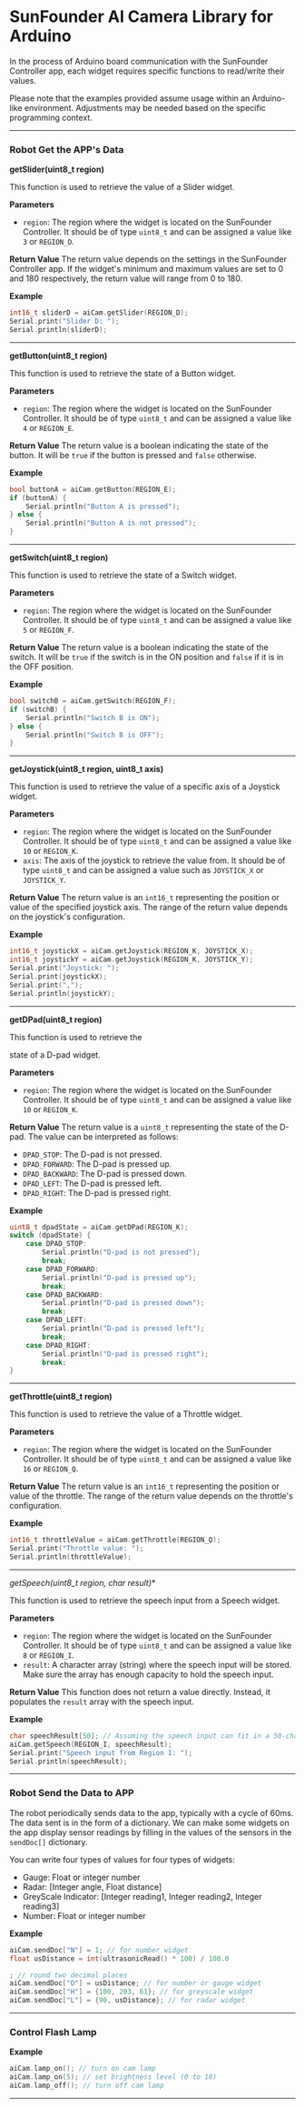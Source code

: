 # SunFounder AI Camera Library for Arduino

In the process of Arduino board communication with the SunFounder Controller app, each widget requires specific functions to read/write their values.

Please note that the examples provided assume usage within an Arduino-like environment. Adjustments may be needed based on the specific programming context.

---

### Robot Get the APP's Data

**getSlider(uint8_t region)**

This function is used to retrieve the value of a Slider widget.

**Parameters**
- `region`: The region where the widget is located on the SunFounder Controller. It should be of type `uint8_t` and can be assigned a value like `3` or `REGION_D`.

**Return Value**
The return value depends on the settings in the SunFounder Controller app. If the widget's minimum and maximum values are set to 0 and 180 respectively, the return value will range from 0 to 180.

**Example**

```cpp
int16_t sliderD = aiCam.getSlider(REGION_D);
Serial.print("Slider D: ");
Serial.println(sliderD);
```

---

**getButton(uint8_t region)**

This function is used to retrieve the state of a Button widget.

**Parameters**
- `region`: The region where the widget is located on the SunFounder Controller. It should be of type `uint8_t` and can be assigned a value like `4` or `REGION_E`.

**Return Value**
The return value is a boolean indicating the state of the button. It will be `true` if the button is pressed and `false` otherwise.

**Example**

```cpp
bool buttonA = aiCam.getButton(REGION_E);
if (buttonA) {
    Serial.println("Button A is pressed");
} else {
    Serial.println("Button A is not pressed");
}
```

---

**getSwitch(uint8_t region)**

This function is used to retrieve the state of a Switch widget.

**Parameters**
- `region`: The region where the widget is located on the SunFounder Controller. It should be of type `uint8_t` and can be assigned a value like `5` or `REGION_F`.

**Return Value**
The return value is a boolean indicating the state of the switch. It will be `true` if the switch is in the ON position and `false` if it is in the OFF position.

**Example**

```cpp
bool switchB = aiCam.getSwitch(REGION_F);
if (switchB) {
    Serial.println("Switch B is ON");
} else {
    Serial.println("Switch B is OFF");
}
```

---

**getJoystick(uint8_t region, uint8_t axis)**

This function is used to retrieve the value of a specific axis of a Joystick widget.

**Parameters**
- `region`: The region where the widget is located on the SunFounder Controller. It should be of type `uint8_t` and can be assigned a value like `10` or `REGION_K`.
- `axis`: The axis of the joystick to retrieve the value from. It should be of type `uint8_t` and can be assigned a value such as `JOYSTICK_X` or `JOYSTICK_Y`.

**Return Value**
The return value is an `int16_t` representing the position or value of the specified joystick axis. The range of the return value depends on the joystick's configuration.

**Example**

```cpp
int16_t joystickX = aiCam.getJoystick(REGION_K, JOYSTICK_X);
int16_t joystickY = aiCam.getJoystick(REGION_K, JOYSTICK_Y);
Serial.print("Joystick: ");
Serial.print(joystickX);
Serial.print(",");
Serial.println(joystickY);
```

---

**getDPad(uint8_t region)**

This function is used to retrieve the

 state of a D-pad widget.

**Parameters**
- `region`: The region where the widget is located on the SunFounder Controller. It should be of type `uint8_t` and can be assigned a value like `10` or `REGION_K`.

**Return Value**
The return value is a `uint8_t` representing the state of the D-pad. The value can be interpreted as follows:
- `DPAD_STOP`: The D-pad is not pressed.
- `DPAD_FORWARD`: The D-pad is pressed up.
- `DPAD_BACKWARD`: The D-pad is pressed down.
- `DPAD_LEFT`: The D-pad is pressed left.
- `DPAD_RIGHT`: The D-pad is pressed right.

**Example**

```cpp
uint8_t dpadState = aiCam.getDPad(REGION_K);
switch (dpadState) {
    case DPAD_STOP:
        Serial.println("D-pad is not pressed");
        break;
    case DPAD_FORWARD:
        Serial.println("D-pad is pressed up");
        break;
    case DPAD_BACKWARD:
        Serial.println("D-pad is pressed down");
        break;
    case DPAD_LEFT:
        Serial.println("D-pad is pressed left");
        break;
    case DPAD_RIGHT:
        Serial.println("D-pad is pressed right");
        break;
}
```

---

**getThrottle(uint8_t region)**

This function is used to retrieve the value of a Throttle widget.

**Parameters**
- `region`: The region where the widget is located on the SunFounder Controller. It should be of type `uint8_t` and can be assigned a value like `16` or `REGION_Q`.

**Return Value**
The return value is an `int16_t` representing the position or value of the throttle. The range of the return value depends on the throttle's configuration.

**Example**

```cpp
int16_t throttleValue = aiCam.getThrottle(REGION_Q);
Serial.print("Throttle value: ");
Serial.println(throttleValue);
```

---

**getSpeech(uint8_t region, char* result)**

This function is used to retrieve the speech input from a Speech widget.

**Parameters**
- `region`: The region where the widget is located on the SunFounder Controller. It should be of type `uint8_t` and can be assigned a value like `8` or `REGION_I`.
- `result`: A character array (string) where the speech input will be stored. Make sure the array has enough capacity to hold the speech input.

**Return Value**
This function does not return a value directly. Instead, it populates the `result` array with the speech input.

**Example**

```cpp
char speechResult[50]; // Assuming the speech input can fit in a 50-character array
aiCam.getSpeech(REGION_I, speechResult);
Serial.print("Speech input from Region I: ");
Serial.println(speechResult);
```

---

### Robot Send the Data to APP

The robot periodically sends data to the app, typically with a cycle of 60ms. The data sent is in the form of a dictionary. We can make some widgets on the app display sensor readings by filling in the values of the sensors in the `sendDoc[]` dictionary.

You can write four types of values for four types of widgets:

- Gauge: Float or integer number
- Radar: [Integer angle, Float distance]
- GreyScale Indicator: [Integer reading1, Integer reading2, Integer reading3]
- Number: Float or integer number

**Example**

```cpp
aiCam.sendDoc["N"] = 1; // for number widget
float usDistance = int(ultrasonicRead() * 100) / 100.0

; // round two decimal places
aiCam.sendDoc["O"] = usDistance; // for number or gauge widget
aiCam.sendDoc["H"] = {100, 203, 61}; // for greyscale widget
aiCam.sendDoc["L"] = {90, usDistance}; // for radar widget
```

---
### Control Flash Lamp

**Example**
```cpp
aiCam.lamp_on(); // turn on cam lamp
aiCam.lamp_on(5); // set brightness level (0 to 10)
aiCam.lamp_off(); // turn off cam lamp

```

---